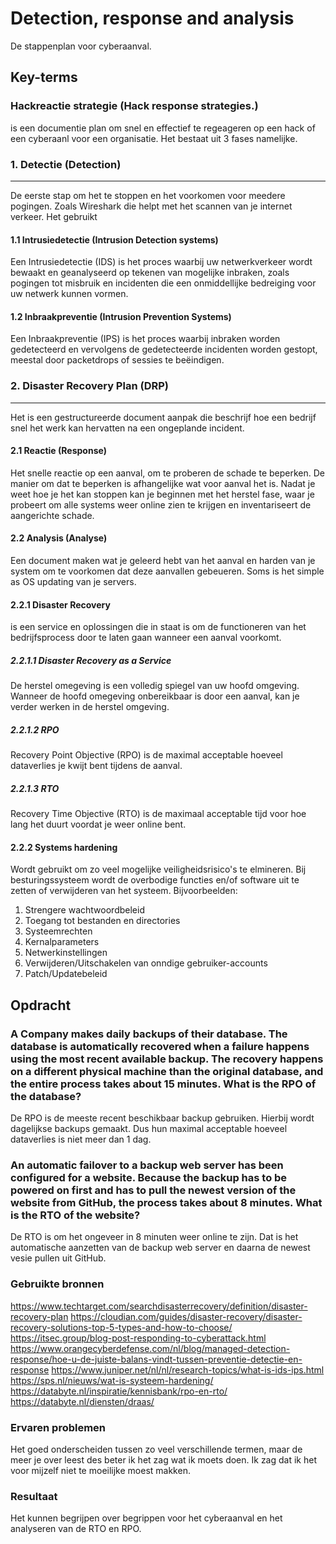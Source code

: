 # Detection, response and analysis
De stappenplan voor cyberaanval.

## Key-terms

### Hackreactie strategie (Hack response strategies.)
is een documentie plan om snel en effectief te regeageren op een hack of een cyberaanl voor een organisatie.  Het bestaat uit 3 fases namelijke.

### 1. Detectie (Detection)  
---- 
De eerste stap om het te stoppen en het voorkomen voor meedere pogingen. Zoals Wireshark die helpt met het scannen van je internet verkeer. Het gebruikt

#### 1.1 Intrusiedetectie (Intrusion Detection systems)    
Een Intrusiedetectie (IDS) is het proces waarbij uw netwerkverkeer wordt bewaakt en geanalyseerd op tekenen van mogelijke inbraken, zoals pogingen tot misbruik en incidenten die een onmiddellijke bedreiging voor uw netwerk kunnen vormen.

#### 1.2 Inbraakpreventie (Intrusion Prevention Systems)    
Een Inbraakpreventie (IPS) is het proces waarbij inbraken worden gedetecteerd en vervolgens de gedetecteerde incidenten worden gestopt, meestal door packetdrops of sessies te beëindigen. 

### 2. Disaster Recovery Plan (DRP)  
---- 
Het is een gestructureerde document aanpak die beschrijf hoe een bedrijf snel het werk kan hervatten na een ongeplande incident.

#### 2.1 Reactie (Response)  
Het snelle reactie op een aanval, om te proberen de schade te beperken. De manier om dat te beperken is afhangelijke wat voor aanval het is. Nadat je weet hoe je het kan stoppen kan je beginnen met het herstel fase, waar je probeert om alle systems weer online zien te krijgen en inventariseert de aangerichte schade.

#### 2.2 Analysis (Analyse) 
Een document maken wat je geleerd hebt van het aanval en harden van je system om te voorkomen dat deze aanvallen gebeueren. Soms is het simple as OS updating van je servers.

#### 2.2.1 Disaster Recovery 
is een service en oplossingen die in staat is om de functioneren van het bedrijfsprocess door te laten gaan wanneer een aanval voorkomt.

##### 2.2.1.1 Disaster Recovery as a Service 
De herstel omegeving is een volledig spiegel van uw hoofd omgeving. Wanneer de hoofd omegeving onbereikbaar is door een aanval, kan je verder werken in de herstel omgeving.

##### 2.2.1.2 RPO
Recovery Point Objective (RPO) is de maximal acceptable hoeveel dataverlies je kwijt bent tijdens de aanval. 

##### 2.2.1.3 RTO  
Recovery Time Objective (RTO) is de maximaal acceptable tijd voor hoe lang het duurt voordat je weer online bent.

#### 2.2.2 Systems hardening
Wordt gebruikt om zo veel mogelijke veiligheidsrisico's te elmineren.  Bij besturingssysteem wordt de overbodige functies en/of software uit te zetten of verwijderen van het systeem. 
Bijvoorbeelden:
1. Strengere wachtwoordbeleid
2. Toegang tot bestanden en directories
3. Systeemrechten
4. Kernalparameters
5. Netwerkinstellingen
6. Verwijderen/Uitschakelen van onndige gebruiker-accounts
7. Patch/Updatebeleid


## Opdracht

### A Company makes daily backups of their database. The database is automatically recovered when a failure happens using the most recent available backup. The recovery happens on a different physical machine than the original database, and the entire process takes about 15 minutes. What is the RPO of the database?  
De RPO is de meeste recent beschikbaar backup gebruiken. Hierbij wordt dagelijkse backups gemaakt. Dus hun maximal acceptable hoeveel dataverlies is niet meer dan 1 dag. 

### An automatic failover to a backup web server has been configured for a website. Because the backup has to be powered on first and has to pull the newest version of the website from GitHub, the process takes about 8 minutes. What is the RTO of the website?   
De RTO is om het ongeveer in 8 minuten weer online te zijn. Dat is het automatische aanzetten van de backup web server en daarna de newest vesie pullen uit GitHub.

 
### Gebruikte bronnen
https://www.techtarget.com/searchdisasterrecovery/definition/disaster-recovery-plan
https://cloudian.com/guides/disaster-recovery/disaster-recovery-solutions-top-5-types-and-how-to-choose/
https://itsec.group/blog-post-responding-to-cyberattack.html
https://www.orangecyberdefense.com/nl/blog/managed-detection-response/hoe-u-de-juiste-balans-vindt-tussen-preventie-detectie-en-response
https://www.juniper.net/nl/nl/research-topics/what-is-ids-ips.html
https://sps.nl/nieuws/wat-is-systeem-hardening/
https://databyte.nl/inspiratie/kennisbank/rpo-en-rto/
https://databyte.nl/diensten/draas/

### Ervaren problemen
Het goed onderscheiden tussen zo veel verschillende termen, maar de meer je over leest des beter ik het zag wat ik moets doen. Ik zag dat ik het voor mijzelf niet te moeilijke moest makken.

### Resultaat
Het kunnen begrijpen over begrippen voor het cyberaanval en het analyseren van de RTO en RPO.